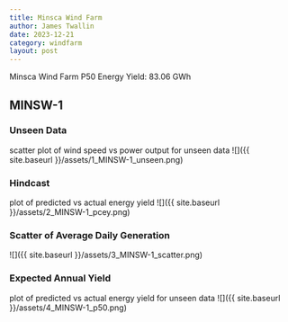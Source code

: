```yaml
---
title: Minsca Wind Farm
author: James Twallin
date: 2023-12-21
category: windfarm
layout: post
---
```

Minsca Wind Farm P50 Energy Yield: 83.06 GWh

MINSW-1
-------------
### Unseen Data 
scatter plot of wind speed vs power output for unseen data
![]({{ site.baseurl }}/assets/1_MINSW-1_unseen.png)
### Hindcast 
plot of predicted vs actual energy yield
![]({{ site.baseurl }}/assets/2_MINSW-1_pcey.png)
### Scatter of Average Daily Generation 

![]({{ site.baseurl }}/assets/3_MINSW-1_scatter.png)
### Expected Annual Yield 
plot of predicted vs actual energy yield for unseen data
![]({{ site.baseurl }}/assets/4_MINSW-1_p50.png)


